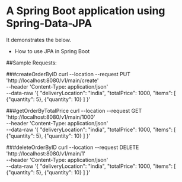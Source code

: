# A Spring Boot application using Spring-Data-JPA

It demonstrates the below.
 - How to use JPA in Spring Boot


##Sample Requests:

###createOrderByID
curl --location --request PUT 'http://localhost:8080/v1/main/create' \
--header 'Content-Type: application/json' \
--data-raw '{
    "deliveryLocation": "india",
    "totalPrice": 1000,
    "items": [
        {"quantity": 5},
        {"quantity": 10}
    ]
}'


###getOrderByTotalPrice
curl --location --request GET 'http://localhost:8080/v1/main/1000' \
--header 'Content-Type: application/json' \
--data-raw '{
    "deliveryLocation": "india",
    "totalPrice": 1000,
    "items": [
        {"quantity": 5},
        {"quantity": 10}
    ]
}'


###deleteOrderByID
curl --location --request DELETE 'http://localhost:8080/v1/main/1' \
--header 'Content-Type: application/json' \
--data-raw '{
    "deliveryLocation": "india",
    "totalPrice": 1000,
    "items": [
        {"quantity": 5},
        {"quantity": 10}
    ]
}'

